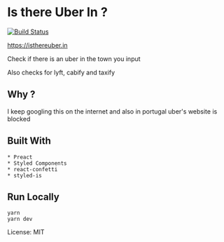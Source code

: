 # Is there Uber In ?

[![Build Status](https://travis-ci.org/SaraVieira/uber-cities.svg)](https://travis-ci.org/SaraVieira/uber-cities)

https://isthereuber.in

Check if there is an uber in the town you input

Also checks for lyft, cabify and taxify

## Why ?

I keep googling this on the internet and also in portugal uber's website is blocked

## Built With
    * Preact
    * Styled Components
    * react-confetti
    * styled-is

## Run Locally

```
yarn
yarn dev
```

License: MIT

